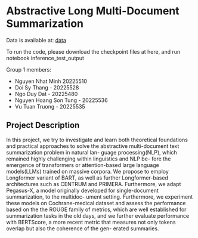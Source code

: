 # Abstractive Long Multi-Document Summarization
Data is available at: [data](https://github.com/allenai/mslr-shared-task)

To run the code, please download the checkpoint files at here, and run notebook inference_test_output


Group 1 members:
- Nguyen Nhat Minh 20225510
- Doi Sy Thang - 20225528
- Ngo Duy Dat - 20225480
- Nguyen Hoang Son Tung - 20225536
- Vu Tuan Truong - 20225535

## Project Description

In this project, we try to investigate and learn both theoretical foundations and practical
approaches to solve the abstractive multi-document text summarization problem in natural lan-
guage processing(NLP), which remained highly challenging within linguistics and NLP be-
fore the emergence of transformers or attention-based large language models(LLMs) trained
on massive corpora. We propose to employ Longformer variant of BART, as well as further
Longformer-based architectures such as CENTRUM and PRIMERA. Furthermore, we adapt
Pegasus-X, a model originally developed for single-document summarization, to the multidoc-
ument setting. Furthermore, we experiment these models on Cochrane-medical dataset and
assess the performance based on the the ROUGE family of metrics, which are well established
for summarization tasks in the old days, and we further evaluate performance with BERTScore,
a more recent metric that measures not only tokens overlap but also the coherence of the gen-
erated summaries.



